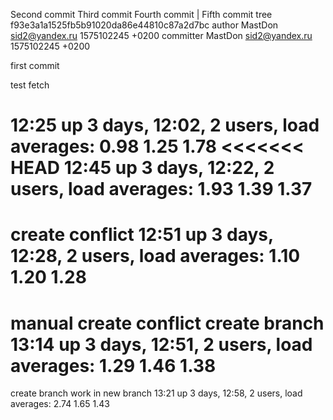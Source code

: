 Second commit
Third commit
Fourth commit
 | Fifth commit
tree f93e3a1a1525fb5b91020da86e44810c87a2d7bc
author MastDon <sid2@yandex.ru> 1575102245 +0200
committer MastDon <sid2@yandex.ru> 1575102245 +0200

first commit

test fetch

12:25  up 3 days, 12:02, 2 users, load averages: 0.98 1.25 1.78
<<<<<<< HEAD
12:45  up 3 days, 12:22, 2 users, load averages: 1.93 1.39 1.37
=======

create conflict
12:51  up 3 days, 12:28, 2 users, load averages: 1.10 1.20 1.28
=======

manual create conflict
create branch
13:14  up 3 days, 12:51, 2 users, load averages: 1.29 1.46 1.38
=======
create branch 
work in new branch
13:21  up 3 days, 12:58, 2 users, load averages: 2.74 1.65 1.43
